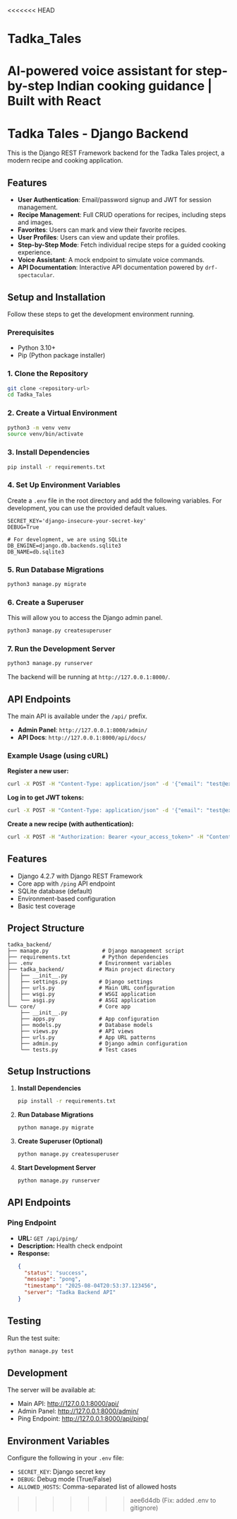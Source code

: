 <<<<<<< HEAD
# Tadka_Tales
AI-powered voice assistant for step-by-step Indian cooking guidance | Built with React
=======
# Tadka Tales - Django Backend

This is the Django REST Framework backend for the Tadka Tales project, a modern recipe and cooking application.

## Features

- **User Authentication**: Email/password signup and JWT for session management.
- **Recipe Management**: Full CRUD operations for recipes, including steps and images.
- **Favorites**: Users can mark and view their favorite recipes.
- **User Profiles**: Users can view and update their profiles.
- **Step-by-Step Mode**: Fetch individual recipe steps for a guided cooking experience.
- **Voice Assistant**: A mock endpoint to simulate voice commands.
- **API Documentation**: Interactive API documentation powered by `drf-spectacular`.

## Setup and Installation

Follow these steps to get the development environment running.

### Prerequisites

- Python 3.10+
- Pip (Python package installer)

### 1. Clone the Repository

```bash
git clone <repository-url>
cd Tadka_Tales
```

### 2. Create a Virtual Environment

```bash
python3 -m venv venv
source venv/bin/activate
```

### 3. Install Dependencies

```bash
pip install -r requirements.txt
```

### 4. Set Up Environment Variables

Create a `.env` file in the root directory and add the following variables. For development, you can use the provided default values.

```
SECRET_KEY='django-insecure-your-secret-key'
DEBUG=True

# For development, we are using SQLite
DB_ENGINE=django.db.backends.sqlite3
DB_NAME=db.sqlite3
```

### 5. Run Database Migrations

```bash
python3 manage.py migrate
```

### 6. Create a Superuser

This will allow you to access the Django admin panel.

```bash
python3 manage.py createsuperuser
```

### 7. Run the Development Server

```bash
python3 manage.py runserver
```

The backend will be running at `http://127.0.0.1:8000/`.

## API Endpoints

The main API is available under the `/api/` prefix.

- **Admin Panel**: `http://127.0.0.1:8000/admin/`
- **API Docs**: `http://127.0.0.1:8000/api/docs/`

### Example Usage (using cURL)

**Register a new user:**
```bash
curl -X POST -H "Content-Type: application/json" -d '{"email": "test@example.com", "password": "strongpassword123"}' http://127.0.0.1:8000/api/v1/register/
```

**Log in to get JWT tokens:**
```bash
curl -X POST -H "Content-Type: application/json" -d '{"email": "test@example.com", "password": "strongpassword123"}' http://127.0.0.1:8000/api/v1/login/
```

**Create a new recipe (with authentication):**
```bash
curl -X POST -H "Authorization: Bearer <your_access_token>" -H "Content-Type: application/json" -d '{"title": "My New Recipe", "description": "A delicious dish."}' http://127.0.0.1:8000/api/recipes/
```

## Features

- Django 4.2.7 with Django REST Framework
- Core app with `/ping` API endpoint
- SQLite database (default)
- Environment-based configuration
- Basic test coverage

## Project Structure

```
tadka_backend/
├── manage.py                 # Django management script
├── requirements.txt          # Python dependencies
├── .env                     # Environment variables
├── tadka_backend/           # Main project directory
│   ├── __init__.py
│   ├── settings.py          # Django settings
│   ├── urls.py              # Main URL configuration
│   ├── wsgi.py              # WSGI application
│   └── asgi.py              # ASGI application
└── core/                    # Core app
    ├── __init__.py
    ├── apps.py              # App configuration
    ├── models.py            # Database models
    ├── views.py             # API views
    ├── urls.py              # App URL patterns
    ├── admin.py             # Django admin configuration
    └── tests.py             # Test cases
```

## Setup Instructions

1. **Install Dependencies**
   ```bash
   pip install -r requirements.txt
   ```

2. **Run Database Migrations**
   ```bash
   python manage.py migrate
   ```

3. **Create Superuser (Optional)**
   ```bash
   python manage.py createsuperuser
   ```

4. **Start Development Server**
   ```bash
   python manage.py runserver
   ```

## API Endpoints

### Ping Endpoint
- **URL:** `GET /api/ping/`
- **Description:** Health check endpoint
- **Response:**
  ```json
  {
    "status": "success",
    "message": "pong",
    "timestamp": "2025-08-04T20:53:37.123456",
    "server": "Tadka Backend API"
  }
  ```

## Testing

Run the test suite:
```bash
python manage.py test
```

## Development

The server will be available at:
- Main API: http://127.0.0.1:8000/api/
- Admin Panel: http://127.0.0.1:8000/admin/
- Ping Endpoint: http://127.0.0.1:8000/api/ping/

## Environment Variables

Configure the following in your `.env` file:
- `SECRET_KEY`: Django secret key
- `DEBUG`: Debug mode (True/False)
- `ALLOWED_HOSTS`: Comma-separated list of allowed hosts
>>>>>>> aee6d4db (Fix: added .env to gitignore)
